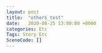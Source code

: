 ```yaml
---
layout: post
title:  "others_test"
date:   2020-08-25 13:00:00 +0000
categories: Etc
Tags: Story Etc
SceneCode: []
---
```

